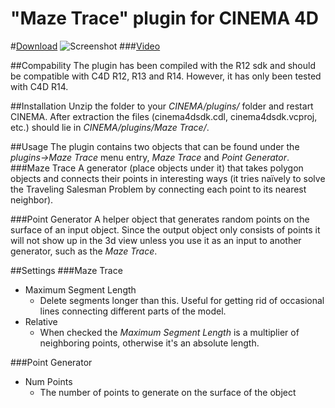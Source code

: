 "Maze Trace" plugin for CINEMA 4D
=============

#[Download](https://github.com/CreativeTools/ct-maze-trace/archive/master.zip)
![Screenshot](https://raw.github.com/CreativeTools/ct-maze-trace/master/screenshot.png)
###[Video](https://vimeo.com/70096750)

##Compability
The plugin has been compiled with the R12 sdk and should be compatible with C4D R12, R13 and R14. However, it has only been tested with C4D R14.

##Installation
Unzip the folder to your _CINEMA/plugins/_ folder and restart CINEMA.
After extraction the files (cinema4dsdk.cdl, cinema4dsdk.vcproj, etc.) should lie in _CINEMA/plugins/Maze Trace/_.

##Usage
The plugin contains two objects that can be found under the _plugins->Maze Trace_ menu entry, _Maze Trace_ and _Point Generator_.
###Maze Trace
A generator (place objects under it) that takes polygon objects and connects their points in interesting ways (it tries naïvely to solve the Traveling Salesman Problem by connecting each point to its nearest neighbor).

###Point Generator
A helper object that generates random points on the surface of an input object. Since the output object only consists of points it will not show up in the 3d view unless you use it as an input to another generator, such as the _Maze Trace_.

##Settings
###Maze Trace
* Maximum Segment Length
  * Delete segments longer than this. Useful for getting rid of occasional lines connecting different parts of the model.
* Relative
  * When checked the _Maximum Segment Length_ is a multiplier of neighboring points, otherwise it's an absolute length.

###Point Generator
* Num Points
  * The number of points to generate on the surface of the object
